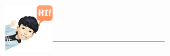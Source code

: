 <img align="left" width="150" height="150" alt="4NUBlS" src="https://raw.githubusercontent.com/4NUBlS/4NUBlS/master/assets/avatar.png"/>

<br />
<br />
<br />
<br />
<br />
<br />

---